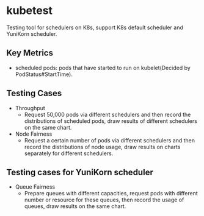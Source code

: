 # kubetest
Testing tool for schedulers on K8s, support K8s default scheduler and YuniKorn scheduler.

## Key Metrics
* scheduled pods: pods that have started to run on kubelet(Decided by PodStatus#StartTime).

## Testing Cases
* Throughput
   - Request 50,000 pods via different schedulers and then record the distributions of scheduled pods, draw results of different schedulers on the same chart.
* Node Fairness
   - Request a certain number of pods via different schedulers and then record the distributions of node usage, draw results on charts separately for different schedulers.

## Testing cases for YuniKorn scheduler
* Queue Fairness
   - Prepare queues with different capacities, request pods with different number or resource for these queues, then record the usage of queues, draw results on the same chart.

